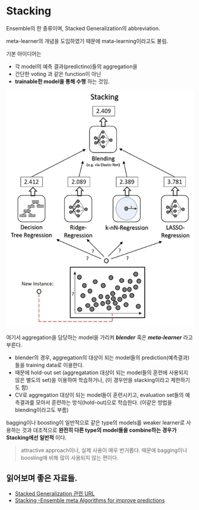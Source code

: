 # Stacking

Ensemble의 한 종류이며, Stacked Generalization의 abbreviation.

meta-learner의 개념을 도입하였기 때문에 mata-learning이라고도 불림.

기본 아이디어는 

* 각 model의 예측 결과(predictino)들의 aggregation을 
* 간단한 voting 과 같은 function이 아닌 
* **trainable한 model을 통해 수행** 하는 것임.

![](./img/stacking.png)

여기서 aggregation을 담당하는 model을 가리켜 ***blender*** 혹은 ***meta-learner*** 라고 부른다.

* blender의 경우, aggregation의 대상이 되는 model들의 prediction(예측결과)들을 training data로 이용한다.
* 때문에 hold-out set (aggregatation 대상이 되는 model들의 훈련에 사용되지 않은 별도의 set)을 이용하여 학습하거나, (이 경우만을 stacking이라고 제한하기도 함)
* CV로 aggregation 대상이 되는 model들이 훈련시키고, evaluation set들의 예측결과를 모아서 훈련하는 방식(hold-out)으로 학습한다. (이같은 방법을 blending이라고도 부름)

bagging이나 boosting이 일반적으로 같은 type의 models를 weaker learner로 사용하는 것과 대조적으로 **완전히 다른 type의 model들을 combine하는 경우가 Stacking에선 일반적** 이다. 

> attractive approach이나, 실제 사용이 매우 번거롭다. 
> 때문에 bagging이나 boosting에 비해 많이 사용되지 않는 편이다.

## 읽어보며 좋은 자료들.

* [Stacked Generalization 관련 URL](http://machine-learning.martinsewell.com/ensembles/stacking/)
* [Stacking -Ensemble meta Algorithms for improve predictions](https://medium.com/ml-research-lab/stacking-ensemble-meta-algorithms-for-improve-predictions-f4b4cf3b9237)

